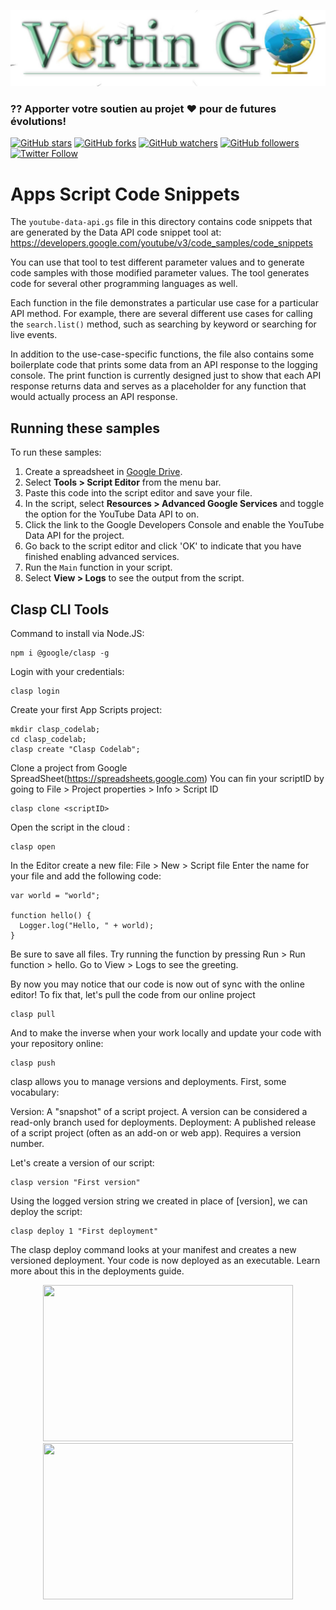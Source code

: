 ![Image](https://raw.githubusercontent.com/vertingo/Easy_Admin_YouTube_Newsletter_Firebase/master/web/assets/images/github/vertin_go_website.jpg)
### ?? Apporter votre soutien au projet :heart: pour de futures évolutions!
[![GitHub stars](https://img.shields.io/github/stars/vertingo/screenshott.svg?style=social&label=Star)](https://github.com/vertingo/App_Scripts_Google_SpreadSheet) [![GitHub forks](https://img.shields.io/github/forks/vertingo/screenshott.svg?style=social&label=Fork)](https://github.com/vertingo/App_Scripts_Google_SpreadSheet/fork) [![GitHub watchers](https://img.shields.io/github/watchers/vertingo/screenshott.svg?style=social&label=Watch)](https://github.com/vertingo/App_Scripts_Google_SpreadSheet) [![GitHub followers](https://img.shields.io/github/followers/vertingo.svg?style=social&label=Follow)](https://github.com/vertingo)
[![Twitter Follow](https://img.shields.io/twitter/follow/Vertin_Go.svg?style=social)](https://twitter.com/Vertin_Go)

# Apps Script Code Snippets

The `youtube-data-api.gs` file in this directory contains code snippets that are generated
by the Data API code snippet tool at:
https://developers.google.com/youtube/v3/code_samples/code_snippets

You can use that tool to test different parameter values and to generate code samples with
those modified parameter values. The tool generates code for several other programming
languages as well.

Each function in the file demonstrates a particular use case for a particular API method.
For example, there are several different use cases for calling the `search.list()` method,
such as searching by keyword or searching for live events.

In addition to the use-case-specific functions, the file also contains some boilerplate code
that prints some data from an API response to the logging console. The print function is
currently designed just to show that each API response returns data and serves as a placeholder
for any function that would actually process an API response.

## Running these samples

To run these samples:

1. Create a spreadsheet in [Google Drive](https://spreadsheets.google.com).
2. Select **Tools &gt; Script Editor** from the menu bar.
3. Paste this code into the script editor and save your file.
4. In the script, select **Resources &gt; Advanced Google Services** and toggle the option for the
   YouTube Data API to on.
5. Click the link to the Google Developers Console and enable the YouTube Data API for the project.
6. Go back to the script editor and click 'OK' to indicate that you have finished enabling advanced services.
7. Run the `Main` function in your script.
8. Select **View &gt; Logs** to see the output from the script.


## Clasp CLI Tools

Command to install via Node.JS:

```
npm i @google/clasp -g
```

Login with your credentials:

```
clasp login
```

Create your first App Scripts project:

```
mkdir clasp_codelab;
cd clasp_codelab;
clasp create "Clasp Codelab";
```
Clone a project from Google SpreadSheet(https://spreadsheets.google.com)
You can fin your scriptID by going to File > Project properties > Info > Script ID

```
clasp clone <scriptID>
```

Open the script in the cloud :

```
clasp open
```

In the Editor create a new file:
File > New > Script file 
Enter the name for your file and add the following code:


```
var world = "world";

function hello() {
  Logger.log("Hello, " + world);
}

```

Be sure to save all files. Try running the function by pressing Run > Run function > hello.
Go to View > Logs to see the greeting.

By now you may notice that our code is now out of sync with the online editor!
To fix that, let's pull the code from our online project

```
clasp pull
```

And to make the inverse when your work locally and update your code with your repository online:
```
clasp push
```

clasp allows you to manage versions and deployments. First, some vocabulary:

Version: A "snapshot" of a script project. A version can be considered a read-only branch used for deployments.
Deployment: A published release of a script project (often as an add-on or web app). Requires a version number.

Let's create a version of our script:

```
clasp version "First version"
```

Using the logged version string we created in place of [version], we can deploy the script:

```
clasp deploy 1 "First deployment"
```
The clasp deploy command looks at your manifest and creates a new versioned deployment. 
Your code is now deployed as an executable. Learn more about this in the deployments guide.


<p align="center">
  <a href="https://www.youtube.com/channel/UC2g_-ipVjit6ZlACPWG4JvA?sub_confirmation=1"><img src="https://platform-media.herokuapp.com/assets/images/reseaux-sociaux/youtube2.png" width="400" height="250"/></a>
  <a href="https://www.facebook.com/vertingo/"><img src="https://platform-media.herokuapp.com/assets/images/reseaux-sociaux/rejoins_nous.png" width="400" height="250"/></a>
</p>